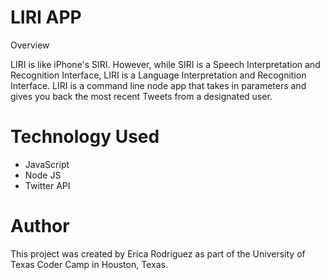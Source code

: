 # LIRI APP

Overview

LIRI is like iPhone's SIRI. However, while SIRI is a Speech Interpretation and Recognition Interface, LIRI is a Language Interpretation and Recognition Interface. LIRI is a command line node app that takes in parameters and gives you back the most recent Tweets from a designated user. 

# Technology Used 
- JavaScript 
- Node JS
- Twitter API 

# Author
This project was created by Erica Rodriguez as part of the University of Texas Coder Camp in Houston, Texas. 
